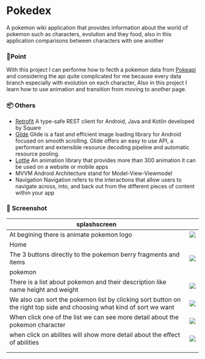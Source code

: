 
# Pokedex

A pokemon wiki application that provides information about the world of pokemon such as characters, evolution and they food, also in this application comparisons between characters with one another

### 🎯Point

With this project I can performe how to fecth a pokemon data from [Pokeapi](https://pokeapi.co/docs/v2) and considering the api quite complicated for me because every data branch especially with evolution on each character, Also in this project I learn how to use animation and transition from moving to another page.

### 📦 Others 

 - [Retrofit](http://square.github.io/retrofit/)
A type-safe REST  client for Android, Java and Kotlin developed by Square
 - [Glide](https://bumptech.github.io/glide/)
Glide is a fast and efficient image loading library for Android focused on smooth scrolling. Glide offers an easy to use API, a performant and extensible resource decoding pipeline and automatic resource pooling.
 - [Lottie](https://lottiefiles.com/)
 An animation library that provides more than 300 animation it can be used on a website or mobile apps
 - MVVM
 Android Architecture stand for Model-View-Viewmodel
 - Navigation
Navigation refers to the interactions that allow users to navigate across, into, and back out from the different pieces of content within your app

### 📱 Screenshot

| splashscreen |  |
|--|--|
| At begining there is animate pokemon logo  | ![](https://firebasestorage.googleapis.com/v0/b/tes2-3df69.appspot.com/o/Pokedex%2FSplashscreen.gif?alt=media&token=9ad5b0ac-d0ef-4046-8087-f6952009d5d2 ) |
| Home |  |
|The 3 buttons directly to the pokemon berry fragments and items  | ![](https://firebasestorage.googleapis.com/v0/b/tes2-3df69.appspot.com/o/Pokedex%2Fpokemonfrag.gif?alt=media&token=54f1461c-ecfc-4aa3-a631-32f21348aa8b) |
| pokemon |  |
| There is a list about pokemon and their description like name height and weight  | ![](https://firebasestorage.googleapis.com/v0/b/tes2-3df69.appspot.com/o/Pokedex%2FScreenshot_20220211_155141.png?alt=media&token=18342728-03dc-4983-b370-fc5197583b38) |
| We also can sort the pokemon list by clicking sort button on the right top side and choosing what kind of sort we want |![](https://firebasestorage.googleapis.com/v0/b/tes2-3df69.appspot.com/o/Pokedex%2FScreenshot_20220211_155150.png?alt=media&token=403de23a-9536-49dc-ab75-bad45b23b252)  |
| When click one of the list we can see more detail about the pokemon character | ![](https://firebasestorage.googleapis.com/v0/b/tes2-3df69.appspot.com/o/Pokedex%2FScreenshot_20220211_155200.png?alt=media&token=aa211962-a346-410b-b66b-81d0e7a4afb3) |
| when click on abilites will show more detail about the effect of abilities |   ![](https://firebasestorage.googleapis.com/v0/b/tes2-3df69.appspot.com/o/Pokedex%2FScreenshot_20220211_160712.png?alt=media&token=c3b9d7a6-80fe-4ce6-9c68-c5a22b965e40) |
|  |  |
|  |  |




